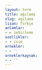 ```yaml
---
layout: term
title: ağılama
slug: agilama
lisan: Türkçe
anlamlar:
- ► zehirleme
ozellikler:
- - isim
ornekler:
- - ''
orneklerkaynak:
- - ''
---
```

